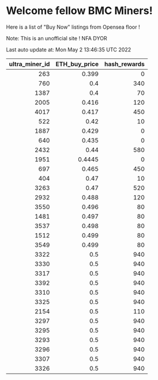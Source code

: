 # Welcome fellow BMC Miners!
Here is a list of "Buy Now" listings from Opensea floor !

Note: This is an unofficial site ! NFA DYOR


Last auto update at: Mon May  2 13:46:35 UTC 2022


|   ultra_miner_id |   ETH_buy_price |   hash_rewards |
|-----------------:|----------------:|---------------:|
|              263 |          0.399  |              0 |
|              760 |          0.4    |            340 |
|             1387 |          0.4    |             70 |
|             2005 |          0.416  |            120 |
|             4017 |          0.417  |            450 |
|              522 |          0.42   |             10 |
|             1887 |          0.429  |              0 |
|              640 |          0.435  |              0 |
|             2432 |          0.44   |            580 |
|             1951 |          0.4445 |              0 |
|              697 |          0.465  |            450 |
|              404 |          0.47   |             10 |
|             3263 |          0.47   |            520 |
|             2932 |          0.488  |            120 |
|             3550 |          0.496  |             80 |
|             1481 |          0.497  |             80 |
|             3537 |          0.498  |             80 |
|             1512 |          0.499  |             80 |
|             3549 |          0.499  |             80 |
|             3322 |          0.5    |            940 |
|             3330 |          0.5    |            940 |
|             3317 |          0.5    |            940 |
|             3392 |          0.5    |            940 |
|             3310 |          0.5    |            940 |
|             3325 |          0.5    |            940 |
|             2154 |          0.5    |            110 |
|             3297 |          0.5    |            940 |
|             3295 |          0.5    |            940 |
|             3293 |          0.5    |            940 |
|             3296 |          0.5    |            940 |
|             3307 |          0.5    |            940 |
|             3326 |          0.5    |            940 |